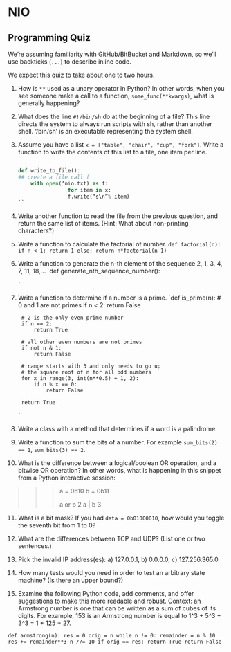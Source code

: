# NIO


Programming Quiz
----------------

We’re assuming familiarity with GitHub/BitBucket and Markdown, so we’ll use backticks (`...`) to describe inline code.

We expect this quiz to take about one to two hours.


1. How is `**` used as a unary operator in Python? In other words, when you see someone make a call to a function, `some_func(**kwargs)`, what is generally happening?


2. What does the line `#!/bin/sh` do at the beginning of a file?
This line directs the system to always run scripts with sh, rather than another shell. ‘/bin/sh’ is an executable representing the system shell.
3. Assume you have a list `x = ["table", "chair", "cup", "fork"]`. Write a function to write the contents of this list to a file, one item per line.

	```python

	def write_to_file():
	## create a file call f
		with open(‘nio.txt) as f:
            		for item in x:
		        	f.write(“s\n”% item)
	``


4. Write another function to read the file from the previous question, and return the same list of items. (Hint: What about non-printing characters?)


5. Write a function to calculate the factorial of number.
	`def factorial(n):
		if n < 1:
			return 1
		else:
			return n*factorial(n-1)
	`


6. Write a function to generate the n-th element of the sequence 2, 1, 3, 4, 7, 11, 18,...
	`def generate_nth_sequence_number():


	`


7. Write a function to determine if a number is a prime.
	`def is_prime(n):
	    # 0 and 1 are not primes
	    if n < 2:
	        return False

	    # 2 is the only even prime number
	    if n == 2:
	        return True

	    # all other even numbers are not primes
	    if not n & 1:
	        return False

	    # range starts with 3 and only needs to go up
	    # the square root of n for all odd numbers
	    for x in range(3, int(n**0.5) + 1, 2):
	        if n % x == 0:
	            return False

	    return True
	`


8. Write a class with a method that determines if a word is a palindrome.


9. Write a function to sum the bits of a number. For example `sum_bits(2) == 1`, `sum_bits(3) == 2`.


10. What is the difference between a logical/boolean OR operation, and a bitwise OR operation? In other words, what is happening in this snippet from a Python interactive session:

>>> a = 0b10
>>> b = 0b11
>>>
>>> a or b
2
>>> a | b
3


11. What is a bit mask? If you had `data = 0b01000010`, how would you toggle the seventh bit from 1 to 0?


12. What are the differences between TCP and UDP? (List one or two sentences.)


13. Pick the invalid IP address(es): a) 127.0.0.1,  b) 0.0.0.0,  c) 127.256.365.0


14. How many tests would you need in order to test an arbitrary state machine? (Is there an upper bound?)


15. Examine the following Python code, add comments, and offer suggestions to make this more readable and robust. Context: an Armstrong number is one that can be written as a sum of cubes of its digits. For example, 153 is an Armstrong number is equal to 1^3 + 5^3 + 3^3 = 1 + 125 + 27.

``
def armstrong(n):
    res = 0
    orig = n
    while n != 0:
        remainder = n % 10
        res += remainder**3
        n //= 10
    if orig == res:
        return True
    return False
    ``
